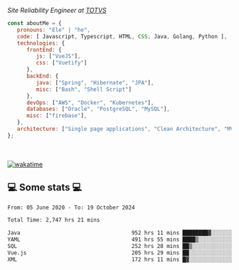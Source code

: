 <p><em>Site Reliability Engineer at <a href="https://www.totvs.com/">TOTVS</a></br>
</em></p>


```javascript
const aboutMe = {
   pronouns: "Ele" | "he",
   code: [ Javascript, Typescript, HTML, CSS, Java, Golang, Python ],
   technologies: {
      frontEnd: {
         js: ["VueJS"],
         css: ["Vuetify"]
      },
      backEnd: {
         java: ["Spring", "Hibernate", "JPA"],
         misc: ["Bash", "Shell Script"]
      },
      devOps: ["AWS", "Docker", "Kubernetes"],
      databases: ["Oracle", "PostgreSQL", "MySQL"],
      misc: ["firebase"],
   },
   architecture: ["Single page applications", "Clean Architecture", "MVC", "Microservices"],
};
```
</br></br>
[![wakatime](https://wakatime.com/badge/user/a3a8ed06-d304-4d6b-bc86-4adc418cdea7.svg)](https://wakatime.com/@a3a8ed06-d304-4d6b-bc86-4adc418cdea7)
<h2>💻 Some stats 💻</h2>

<!--START_SECTION:waka-->

```txt
From: 05 June 2020 - To: 19 October 2024

Total Time: 2,747 hrs 21 mins

Java                                   952 hrs 11 mins ████████▓░░░░░░░░░░░░░░░░   34.66 %
YAML                                   491 hrs 55 mins ████▒░░░░░░░░░░░░░░░░░░░░   17.91 %
SQL                                    252 hrs 28 mins ██▒░░░░░░░░░░░░░░░░░░░░░░   09.19 %
Vue.js                                 205 hrs 29 mins ██░░░░░░░░░░░░░░░░░░░░░░░   07.48 %
XML                                    172 hrs 11 mins █▓░░░░░░░░░░░░░░░░░░░░░░░   06.27 %
```

<!--END_SECTION:waka-->
